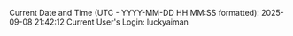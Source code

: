 Current Date and Time (UTC - YYYY-MM-DD HH:MM:SS formatted): 2025-09-08 21:42:12
Current User's Login: luckyaiman
